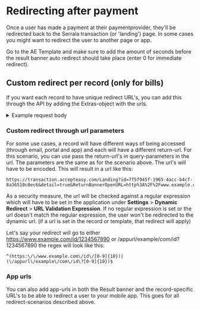 # Redirecting after payment
Once a user has made a payment at their paymentprovider, they'll be redirected back to the Serrala transaction (or 'landing') page. In some cases you might want to redirect the user to another page or app.

Go to the AE Template and make sure to add the amount of seconds before the result banner auto redirect should take place (enter 0 for immediate redirect).

## Custom redirect per record (only for bills)
If you want each record to have unique redirect URL's, you can add this through the API by adding the Extras-object with the urls.

<details>
<summary>Example request body</summary>

```json
{
  "PaymentReference": "123456",
  "Description": "Payment from Chat",
  "Amount": 1299,
  "ExpiryDate": "2020-04-01T09:00:00Z",
    
  "Extras":{
  	"ReturnBannerOpenURL":"https://www.example.com",
  	"ReturnBannerPaidURL":"https://www.example.com"
  }
}
```
</details>

### Custom redirect through url parameters
For some use cases, a record will have different ways of being accessed (through email, portal and app) and each will have a different return-url. For this scenario, you can use pass the return-url's in query-parameters in the url. The parameters are the same as for the scenario above. The url's will have to be encoded. This will result in a url like this:
```
https://transaction.accepteasy.com/Landing?id=7f5f945f-1965-4acc-b4cf-8a36510c0ec6&detail=true&ReturnBannerOpenURL=http%3A%2F%2Fwww.example.com&ReturnBannerPaidURL=http%3A%2F%2Fwww.example.com
```
As a security measure, the url will be checked against a regular expression which will have to be set in the application under **Settings** > **Dynamic Redirect** > **URL Validation Expression**. If no regular expression is set or the url doesn't match the regular expression, the user won't be redirected to the dynamic url. (if a url is set in the record or template, that redirect will apply)

Let's say your redirect will go to either https://www.example.com/id/1234567890 or /appurl/example/com/id?1234567890 the regex will look like this:
```
^(https:\/\/www.example.com\/id\/[0-9]{10})|(\/appurl\/example\/com\/id\?[0-9]{10})$
```

### App urls
You can also add app-urls in both the Result banner and the record-specific URL's to be able to redirect a user to your mobile app. This goes for all redirect-scenarios described above.
